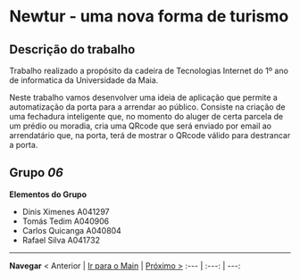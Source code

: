 # Newtur - uma nova forma de turismo

## Descrição do trabalho
Trabalho realizado a propósito da cadeira de Tecnologias Internet do 1º ano de informatica da Universidade da Maia.

Neste trabalho vamos desenvolver uma ideia de aplicação que permite a automatização da porta para a arrendar ao público. Consiste na criação de uma fechadura inteligente que, no momento do aluger de certa parcela de um prédio ou moradia, cria uma QRcode que será enviado por email ao arrendatário que, na porta, terá de mostrar o QRcode válido para destrancar a porta.

## Grupo _06_

**Elementos do Grupo**

* Dinis Ximenes A041297
* Tomás Tedim A040906
* Carlos Quicanga A040804
* Rafael Silva A041732


---
**Navegar** 
< Anterior | [Ir para o Main](../../../) | [Próximo >](c2.md)
:--- | :---: | ---: 